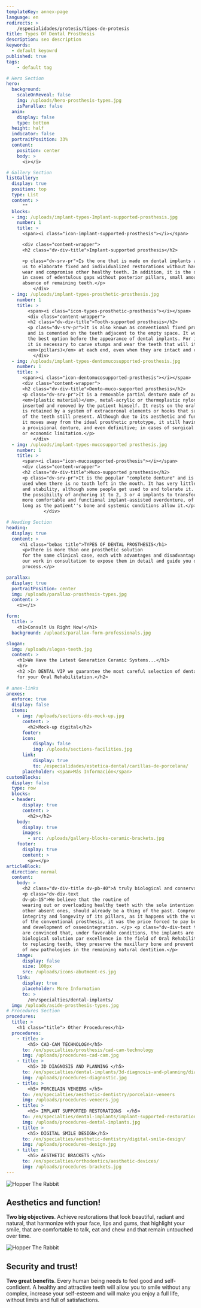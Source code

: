 ```yaml
---
templateKey: annex-page
language: en
redirects: >
    /especialidades/protesis/tipos-de-protesis
title: Types Of Dental Prosthesis
description: seo description
keywords:
  - default keyowrd
published: true
tags:
    - default tag

# Hero Section
hero:
  background:
    scaleOnReveal: false
    img: /uploads/hero-prosthesis-types.jpg
    isParallax: false
  anim:
    display: false
    type: bottom
  height: half
  indicator: false
  portraitPosition: 33%
  content:
    position: center
    body: >
      <i></i>

# Gallery Section
listGallery:
  display: true
  position: top
  type: List
  content: >
      ""
  blocks:
  - img: /uploads/implant-types-Implant-supported-prosthesis.jpg
    number: 1
    title: >
      <span><i class="icon-implant-supported-prosthesis"></i></span>

      <div class="content-wrapper">
      <h2 class="dv-div-title">Implant-supported prosthesis</h2>

      <p class="dv-srv-pr">Is the one that is made on dental implants and it is, in the vast majority of cases, the ideal type of prosthesis. Implants allow
      us to elaborate fixed and individualized restorations without having to carve,
      wear and compromise other healthy teeth. In addition, it is the only fixed alternative
      in cases of edentulous gaps without posterior pillars, small amount or total
      absence of remaining teeth.</p>
          </div>
  - img: /uploads/implant-types-prosthetic-prosthesis.jpg
    number: 1
    title: >
        <span><i class="icon-types-prosthetic-prosthesis"></i></span>
        <div class="content-wrapper">
        <h2 class="dv-div-title">Tooth-supported prosthesis</h2>
        <p class="dv-srv-pr">It is also known as conventional fixed prosthesis
        and is cemented on the teeth adjacent to the empty space. It was undoubtedly
        the best option before the appearance of dental implants. For its elaborate
        it is necessary to carve stumps and wear the teeth that will it serve as a base
        <em>(pillars)</em> at each end, even when they are intact and completely healthy.</p>
          </div>
  - img: /uploads/implant-types-dentomucosupported-prosthesis.jpg
    number: 1
    title: >
      <span><i class="icon-dentomucosupported-prosthesis"></i></span>
      <div class="content-wrapper">
      <h2 class="dv-div-title">Dento-muco-supported prosthesis</h2>
      <p class="dv-srv-pr">It is a removable partial denture made of acrylic
      <em>(plastic material)</em>, metal-acrylic or thermoplastic nylon. It can be
      inserted and removed by the patient himself. It rests on the oral mucosa and
      is retained by a system of extracoronal elements or hooks that surround some
      of the teeth still present. Although due to its aesthetic and functional limitations
      it moves away from the ideal prosthetic prototype, it still having valid as
      a provisional denture, and even definitive; in cases of surgical contraindication
      or economic limitation.</p>
          </div>
  - img: /uploads/implant-types-mucosupported prosthesis.jpg
    number: 1
    title: >
      <span><i class="icon-mucosupported-prosthesis"></i></span>
      <div class="content-wrapper">
      <h2 class="dv-div-title">Muco-supported prosthesis</h2>
      <p class="dv-srv-pr">It is the popular "complete denture" and is still
      used when there is no tooth left in the mouth. It has very little retention
      and stability, although some people get used to and tolerate it. There is currently
      the possibility of anchoring it to 2, 3 or 4 implants to transform it into a
      more comfortable and functional implant-assisted overdenture, of course, as
      long as the patient''s bone and systemic conditions allow it.</p>
              </div>

# Heading Section
heading:
  display: true
  content: >
     <h1 class="bebas title">TYPES OF DENTAL PROSTHESIS</h1>
      <p>There is more than one prosthetic solution
      for the same clinical case, each with advantages and disadvantages. It will be
      our work in consultation to expose them in detail and guide you during the selection
      process.</p>

parallax:
  display: true
  portraitPosition: center
  img: /uploads/parallax-prosthesis-types.jpg
  content: >
    <i></i>

form:
  title: >
    <h1>Consult Us Right Now!</h1>
  background: /uploads/parallax-form-professionals.jpg

slogan:
  img: /uploads/slogan-teeth.jpg
  content: >
    <h1>We Have the Latest Generation Ceramic Systems...</h1>
    <br>
    <h2 >In DENTAL VIP we guarantee the most careful selection of dental materials
    for your Oral Rehabilitation.</h2>
  
# anex-links
anexes:
  enforce: true
  display: false
  items:
    - img: /uploads/sections-dds-mock-up.jpg
      content: >
        <h2>Mock-up digital</h2>
      footer:
      icon:
          display: false
          img: /uploads/sections-facilities.jpg
      link:
          display: true
          to: /especialidades/estetica-dental/carillas-de-porcelana/
      placeholder: <span>Más Información</span>
customBlocks:
  display: false
  type: row
  blocks:
  - header:
      display: true
      content: >
        <h2></h2>
    body: 
      display: true
      images:
        - src: /uploads/gallery-blocks-ceramic-brackets.jpg
    footer:
      display: true
      content: >
        <p>=</p>
articleBlock:
  direction: normal
  content:
    body: >
      <h2 class="dv-div-title dv-pb-40">A truly biological and conservative approach</h2>
      <p class="dv-div-text
      dv-pb-15">We believe that the routine of
      wearing out or overloading healthy teeth with the sole intention of replacing
      other absent ones, should already be a thing of the past. Compromise the health,
      integrity and longevity of its pillars, as it happens with the various variants
      of the conventional prosthesis, it was the price forced to pay before the discovery
      and development of osseointegration. </p> <p class="dv-div-text text-right">We
      are convinced that, under favorable conditions, the implants are the ideal and
      biological solution par excellence in the field of Oral Rehabilitation. In addition
      to replacing teeth, they preserve the maxillary bone and prevent the appearance
      of new pathologies in the remaining natural dentition.</p>
    image:
      display: false
      size: 100px
      src: /uploads/icons-abutment-es.jpg
    link:
      display: true
      placeholder: More Information
      to: >
        /en/specialties/dental-implants/
  img: /uploads/aside-prosthesis-types.jpg
# Procedures Section
procedures:
  title: >
    <h1 class="title"> Other Procedures</h1>
  procedures:
    - title: >
        <h5> CAD-CAM TECHNOLOGY</h5>
      to: /en/specialties/prosthesis/cad-cam-technology
      img: /uploads/procedures-cad-cam.jpg
    - title: >
        <h5> 3D DIAGNOSIS AND PLANNING </h5>
      to: /en/specialties/dental-implants/3d-diagnosis-and-planning/diagnostico-y-planificacion-3d/
      img: /uploads/procedures-diagnostic.jpg
    - title: >
        <h5> PORCELAIN VENEERS </h5>
      to: /en/specialties/aesthetic-dentistry/porcelain-veneers
      img: /uploads/procedures-veneers.jpg
    - title: >
        <h5> IMPLANT SUPPORTED RESTORATIONS  </h5>
      to: /en/specialties/dental-implants/implant-supported-restorations
      img: /uploads/procedures-dental-implants.jpg
    - title: >
        <h5> DIGITAL SMILE DESIGN</h5>
      to: /en/specialties/aesthetic-dentistry/digital-smile-design/
      img: /uploads/procedures-design.jpg
    - title: >
        <h5> AESTHETIC BRACKETS </h5>
      to: /en/specialties/orthodontics/aesthetic-devices/
      img: /uploads/procedures-brackets.jpg
---
```

<div class="row container">
<div class="item full">

![Hopper The Rabbit](/img/gallery-blocks-aesthetic.jpg)

##  Aesthetics and function!

<b>Two big objectives</b>. Achieve restorations that look beautiful,
      radiant and natural, that harmonize with your face, lips and gums, that highlight
      your smile, that are comfortable to talk, eat and chew and that remain untouched
      over time.
</div>
<div class="item full">


![Hopper The Rabbit](/img/gallery-blocks-security.jpg)


## Security and trust!

<b>Two great benefits</b>. Every human being needs to feel good and
      self-confident. A healthy and attractive teeth will allow you to smile without
      any complex, increase your self-esteem and will make you enjoy a full life,
      without limits and full of satisfactions.

</div>
</div>
  
  
  